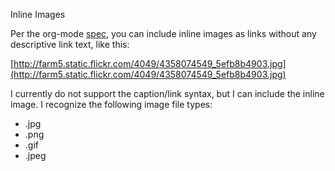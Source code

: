 Inline Images

Per the org-mode [spec](http://orgmode.org/manual/Images-and-tables.html#Images-and-tables), you can include inline images as links without
any descriptive link text, like this:

[http://farm5.static.flickr.com/4049/4358074549_5efb8b4903.jpg](http://farm5.static.flickr.com/4049/4358074549_5efb8b4903.jpg)

I currently do not support the caption/link syntax, but I can include
the inline image. I recognize the following image file types:

 * .jpg
 * .png
 * .gif
 * .jpeg
